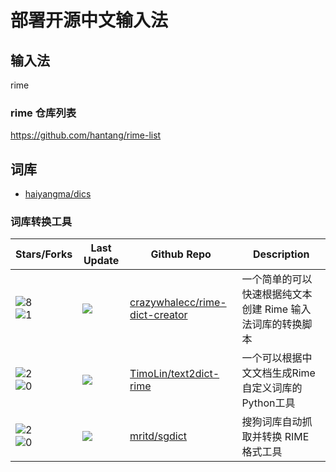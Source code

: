 # 部署开源中文输入法

## 输入法

rime

### rime 仓库列表
https://github.com/hantang/rime-list
## 词库

- [haiyangma/dics](https://github.com/haiyangma/dics)
### 词库转换工具

| Stars/Forks | Last Update | Github Repo | Description |
| --- | --- | --- | --- |
| ![8](https://img.shields.io/github/stars/crazywhalecc/rime-dict-creator?style=plastic)<br>          ![1](https://img.shields.io/github/forks/crazywhalecc/rime-dict-creator?style=plastic) | ![](https://img.shields.io/github/last-commit/crazywhalecc/rime-dict-creator?label=update) | [crazywhalecc/rime-dict-creator](https://github.com/crazywhalecc/rime-dict-creator) | 一个简单的可以快速根据纯文本创建 Rime 输入法词库的转换脚本 |
| ![2](https://img.shields.io/github/stars/TimoLin/text2dict-rime?style=plastic)<br>          ![0](https://img.shields.io/github/forks/TimoLin/text2dict-rime?style=plastic) | ![](https://img.shields.io/github/last-commit/TimoLin/text2dict-rime?label=update) | [TimoLin/text2dict-rime](https://github.com/TimoLin/text2dict-rime) | 一个可以根据中文文档生成Rime自定义词库的Python工具 |
| ![2](https://img.shields.io/github/stars/mritd/sgdict?style=plastic)<br>          ![0](https://img.shields.io/github/forks/mritd/sgdict?style=plastic) | ![](https://img.shields.io/github/last-commit/mritd/sgdict?label=update) | [mritd/sgdict](https://github.com/mritd/sgdict) | 搜狗词库自动抓取并转换 RIME 格式工具 |
